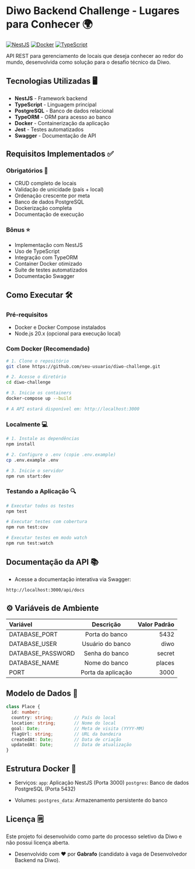 # Diwo Backend Challenge - Lugares para Conhecer 🌍

[![NestJS](https://img.shields.io/badge/NestJS-E0234E?style=for-the-badge&logo=nestjs&logoColor=white)](https://nestjs.com/)
[![Docker](https://img.shields.io/badge/Docker-2496ED?style=for-the-badge&logo=docker&logoColor=white)](https://www.docker.com/)
[![TypeScript](https://img.shields.io/badge/TypeScript-3178C6?style=for-the-badge&logo=typescript&logoColor=white)](https://www.typescriptlang.org/)

API REST para gerenciamento de locais que deseja conhecer ao redor do mundo, desenvolvida como solução para o desafio técnico da Diwo.

## Tecnologias Utilizadas 🖥️

- **NestJS** - Framework backend
- **TypeScript** - Linguagem principal
- **PostgreSQL** - Banco de dados relacional
- **TypeORM** - ORM para acesso ao banco
- **Docker** - Containerização da aplicação
- **Jest** - Testes automatizados
- **Swagger** - Documentação de API

## Requisitos Implementados ✅

### Obrigatórios 📝
- CRUD completo de locais
- Validação de unicidade (país + local)
- Ordenação crescente por meta
- Banco de dados PostgreSQL
- Dockerização completa
- Documentação de execução

### Bônus ⭐
- Implementação com NestJS
- Uso de TypeScript
- Integração com TypeORM
- Container Docker otimizado
- Suíte de testes automatizados
- Documentação Swagger

## Como Executar 🛠️

### Pré-requisitos
- Docker e Docker Compose instalados
- Node.js 20.x (opcional para execução local)

### Com Docker (Recomendado)
```bash
# 1. Clone o repositório
git clone https://github.com/seu-usuario/diwo-challenge.git

# 2. Acesse o diretório
cd diwo-challenge

# 3. Inicie os containers
docker-compose up --build

# A API estará disponível em: http://localhost:3000
```

### Localmente 💻
```bash
# 1. Instale as dependências
npm install

# 2. Configure o .env (copie .env.example)
cp .env.example .env

# 3. Inicie o servidor
npm run start:dev
```

### Testando a Aplicação 🔍
```bash
# Executar todos os testes
npm test

# Executar testes com cobertura
npm run test:cov

# Executar testes em modo watch
npm run test:watch
```

## Documentação da API 📚

- Acesse a documentação interativa via Swagger:
```bash
http://localhost:3000/api/docs
```

## ⚙️ Variáveis de Ambiente

| Variável          | Descrição               | Valor Padrão    |
|:------------------|:-----------------------:|----------------:|
| DATABASE_PORT     | Porta do banco          | 5432            |
| DATABASE_USER     | Usuário do banco        | diwo            |
| DATABASE_PASSWORD | Senha do banco          | secret          |
| DATABASE_NAME     | Nome do banco           | places          |
| PORT              | Porta da aplicação      | 3000            |

## Modelo de Dados 🎲

```typescript
class Place {
  id: number;
  country: string;        // País do local
  location: string;       // Nome do local
  goal: Date;             // Meta de visita (YYYY-MM)
  flagUrl: string;        // URL da bandeira
  createdAt: Date;        // Data de criação
  updatedAt: Date;        // Data de atualização
}
```

## Estrutura Docker 🐳

- Serviços:
`app`: Aplicação NestJS (Porta 3000)
`postgres`: Banco de dados PostgreSQL (Porta 5432)

- Volumes:
`postgres_data`: Armazenamento persistente do banco

## Licença 🗒️

Este projeto foi desenvolvido como parte do processo seletivo da Diwo e não possui licença aberta.

- Desenvolvido com ❤️ por **Gabrafo** (candidato à vaga de Desenvolvedor Backend na Diwo).
